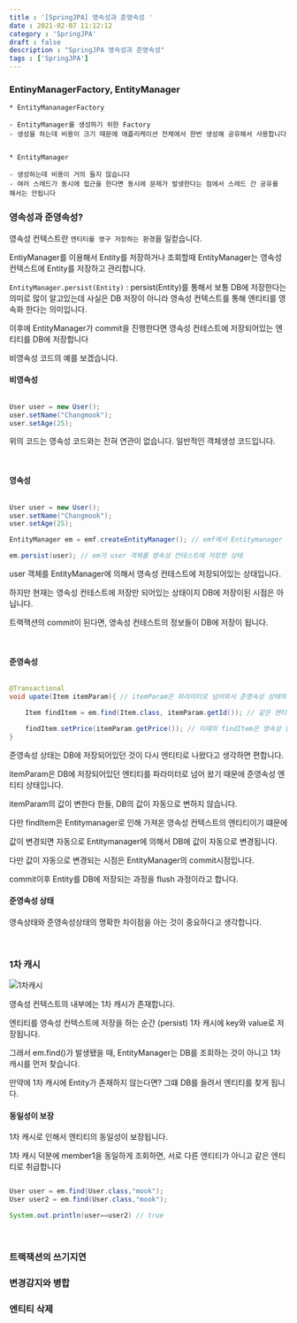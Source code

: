 ```yaml
---
title : '[SpringJPA] 영속성과 준영속성 '
date : 2021-02-07 11:12:12
category : 'SpringJPA'
draft : false
description : "SpringJPA 영속성과 준영속성"
tags : ['SpringJPA']
---
```


### EntinyManagerFactory, EntityManager

```
* EntityMananagerFactory

- EntityManager를 생성하기 위한 Factory
- 생성을 하는데 비용이 크기 때문에 애플리케이션 전체에서 한번 생성해 공유해서 사용합니다


* EntityManager

- 생성하는데 비용이 거의 들지 않습니다
- 여러 스레드가 동시에 접근을 한다면 동시에 문제가 발생한다는 점에서 스레드 간 공유를 해서는 안됩니다
```


### 영속성과 준영속성?

영속성 컨텍스트란 `엔티티를 영구 저장하는 환경`을 일컫습니다.

EntiyManager를 이용해서 Entity를 저장하거나 조회할때 EntityManager는 영속성 컨텍스트에
Entity를 저장하고 관리합니다. 

`EntityManager.persist(Entity)` : persist(Entity)를 통해서 보통 DB에 저장한다는 의미로 많이 알고있는데 사실은 DB 저장이 아니라 영속성 컨텍스트를 통해 엔티티를 영속화 한다는 의미입니다.

이후에 EntityManager가 commit을 진행한다면 영속성 컨테스트에 저장되어있는 엔티티를 DB에 저장합니다


비영속성 코드의 예를 보겠습니다.


#### 비영속성

```java

User user = new User();
user.setName("Changmook");
user.setAge(25);

```

위의 코드는 영속성 코드와는 전혀 연관이 없습니다. 일반적인 객체생성 코드입니다.


<br/>

#### 영속성

```java

User user = new User();
user.setName("Changmook");
user.setAge(25);

EntityManager em = emf.createEntityManager(); // emf에서 Entitymanager 생성

em.persist(user); // em가 user 객체를 영속성 컨테스트에 저장한 상태


```

user 객체를 EntityManager에 의해서 영속성 컨테스트에 저장되어있는 상태입니다.

하지만 현재는 영속성 컨테스트에 저장만 되어있는 상태이지 DB에 저장이된 시점은 아닙니다.

트랙잭션의 commit이 된다면, 영속성 컨테스트의 정보들이 DB에 저장이 됩니다.

<br/>

#### 준영속성


```java

@Transactional
void upate(Item itemParam){ // itemParam은 파라미터로 넘어와서 준영속성 상태의 엔티티

    Item findItem = em.find(Item.class, itemParam.getId()); // 같은 엔티티를 조회

    findItem.setPrice(itemParam.getPrice()); // 이때의 findItem은 영속성 컨테스트에 저장되어있는 것을 조회된 엔티티이다
}

```

준영속성 상태는 DB에 저장되어있던 것이 다시 엔티티로 나왔다고 생각하면 편합니다.

itemParam은 DB에 저장되어있던 엔티티를 파라미터로 넘어 왔기 때문에 준영속성 엔티티 상태입니다.

itemParam의 값이 변한다 한들, DB의 값이 자동으로 변하지 않습니다.

다만 findItem은 Entitymanager로 인해 가져온 영속성 컨텍스트의 엔티티이기 떄문에

값이 변경되면 자동으로 Entitymanager에 의해서 DB에 값이 자동으로 변경됩니다.

다만 값이 자동으로 변경되는 시점은 EntityManager의 commit시점입니다.

commit이후 Entity를 DB에 저장되는 과정을 flush 과정이라고 합니다.


#### 준영속성 상태

영속상태와 준영속성상태의 명확한 차이점을 아는 것이 중요하다고 생각합니다.






<br/>

### 1차 캐시


![1차캐시]()


영속성 컨텍스트의 내부에는 1차 캐시가 존재합니다.

엔티티를 영속성 컨텍스트에 저장을 하는 순간 (persist) 1차 캐시에 key와 value로 저장됩니다.

그래서 em.find()가 발생됐을 때, EntityManager는 DB를 조회하는 것이 아니고 1차 캐시를 먼저 찾습니다. 

만약에 1차 캐시에 Entity가 존재하지 않는다면? 그떄 DB를 들려서 엔티티를 찾게 됩니다.

#### 동일성이 보장

1차 캐시로 인해서 엔티티의 동일성이 보장됩니다.

1차 캐시 덕분에 member1을 동일하게 조회하면, 서로 다른 엔티티가 아니고 같은 엔티티로 취급합니다

```java

User user = em.find(User.class,"mook");
User user2 = em.find(User.class,"mook");

System.out.println(user==user2) // true

```


<br/>

### 트랙잭션의 쓰기지연




### 변경감지와 병합



### 엔티티 삭제

















